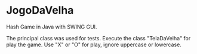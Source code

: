 # JogoDaVelha
Hash Game in Java with SWING GUI.

The principal class was used for tests. Execute the class "TelaDaVelha" for play the game.
Use "X" or "O" for play, ignore uppercase or lowercase.
